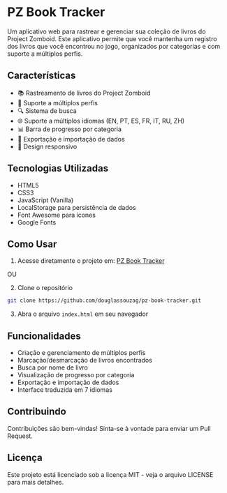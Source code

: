 # PZ Book Tracker

Um aplicativo web para rastrear e gerenciar sua coleção de livros do Project Zomboid. Este aplicativo permite que você mantenha um registro dos livros que você encontrou no jogo, organizados por categorias e com suporte a múltiplos perfis.

## Características

- 📚 Rastreamento de livros do Project Zomboid
- 👤 Suporte a múltiplos perfis
- 🔍 Sistema de busca
- 🌐 Suporte a múltiplos idiomas (EN, PT, ES, FR, IT, RU, ZH)
- 📊 Barra de progresso por categoria
- 💾 Exportação e importação de dados
- 📱 Design responsivo

## Tecnologias Utilizadas

- HTML5
- CSS3
- JavaScript (Vanilla)
- LocalStorage para persistência de dados
- Font Awesome para ícones
- Google Fonts

## Como Usar

1. Acesse diretamente o projeto em: [PZ Book Tracker](https://github.com/douglassouzag/pz-book-tracker)

OU

2. Clone o repositório
```bash
git clone https://github.com/douglassouzag/pz-book-tracker.git
```

3. Abra o arquivo `index.html` em seu navegador

## Funcionalidades

- Criação e gerenciamento de múltiplos perfis
- Marcação/desmarcação de livros encontrados
- Busca por nome de livro
- Visualização de progresso por categoria
- Exportação e importação de dados
- Interface traduzida em 7 idiomas

## Contribuindo

Contribuições são bem-vindas! Sinta-se à vontade para enviar um Pull Request.

## Licença

Este projeto está licenciado sob a licença MIT - veja o arquivo LICENSE para mais detalhes.
